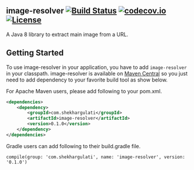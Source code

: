 image-resolver [![Build Status](https://travis-ci.org/shekhargulati/image-resolver.svg?branch=master)](https://travis-ci.org/shekhargulati/image-resolver) [![codecov.io](https://codecov.io/github/shekhargulati/image-resolver/coverage.svg?branch=master)](https://codecov.io/github/shekhargulati/image-resolver?branch=master) [![License](https://img.shields.io/:license-mit-blue.svg)](./LICENSE.txt)
------

A Java 8 library to extract main image from a URL.

Getting Started
--------

To use image-resolver in your application, you have to add `image-resolver` in your classpath. image-resolver is available on [Maven Central](http://search.maven.org/) so you just need to add dependency to your favorite build tool as show below.

For Apache Maven users, please add following to your pom.xml.

```xml
<dependencies>
    <dependency>
        <groupId>com.shekhargulati</groupId>
        <artifactId>image-resolver</artifactId>
        <version>0.1.0</version>
    </dependency>
</dependencies>
```

Gradle users can add following to their build.gradle file.

```
compile(group: 'com.shekhargulati', name: 'image-resolver', version: '0.1.0')
```